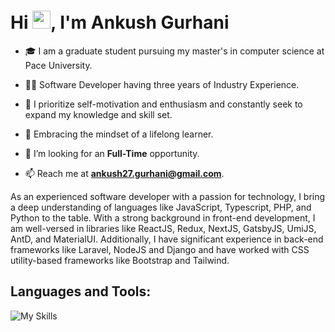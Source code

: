 <h1 align="left">Hi <img src="https://github.com/sciencepal/sciencepal/blob/master/assets/Hi.gif" width="29px">, I'm Ankush Gurhani</h1>

- 🎓 I am a graduate student pursuing my master's in computer science at Pace University.
  
- 👨‍💻 Software Developer having three years of Industry Experience.
  
- 🌟 I prioritize self-motivation and enthusiasm and constantly seek to expand my knowledge and skill set.
  
- 🌱 Embracing the mindset of a lifelong learner.
  
- 🤝 I’m looking for an **Full-Time** opportunity.
  
- 📫 Reach me at **ankush27.gurhani@gmail.com**.

As an experienced software developer with a passion for technology, I bring a deep understanding of languages like JavaScript, Typescript, PHP, and Python to the table. With a strong background in front-end development, I am well-versed in libraries like ReactJS, Redux, NextJS, GatsbyJS, UmiJS, AntD, and MaterialUI. Additionally, I have significant experience in back-end frameworks like Laravel, NodeJS and Django and have worked with CSS utility-based frameworks like Bootstrap and Tailwind.

<!-- <h2 align="left">Connect with me:</h2> -->

<!--   <p align="left"> -->
<!--   <a href="https://www.linkedin.com/in/mudra523"> -->
<!--     <img align="left" alt="MudraKoradia" width="22px" src="https://raw.githubusercontent.com/peterthehan/peterthehan/master/assets/linkedin.svg" /> -->
<!--   </a> -->
<!--   <a href="https://twitter.com/KoradiaMudra"> -->
<!--     <img align="left" alt="MudraKoradia" width="22px" src="https://raw.githubusercontent.com/peterthehan/peterthehan/master/assets/twitter.svg" /> -->
<!--   </a> -->
<!--   <a href=#"> -->
<!--     <img align="left" alt="MudraKoradia" width="22px" src="https://raw.githubusercontent.com/peterthehan/peterthehan/master/assets/discord.svg" /> -->
<!--   </a> -->
<!--   <a href="https://github.com/mudra523"> -->
<!--     <img align="left" alt="MudraKoradia" width="22px" src="https://raw.githubusercontent.com/peterthehan/peterthehan/master/assets/github.svg" /> -->
<!--   </a> -->
<!--     <img src="https://komarev.com/ghpvc/?username=mudra523&label=Profile%20views&color=0e75b6&style=flat" alt="mudrakoradia" /> -->
<!-- </p> -->

<h2 align="left">Languages and Tools:</h2>

![My Skills](https://skillicons.dev/icons?i=js,ts,git,html,css,sass,styledcomponents,bootstrap,tailwind,materialui,express,react,redux,next,gatsby,graphql,php,nodejs,laravel,mysql,mongodb,firebase,python,cpp,codepen,vscode,idea,aws,gcp,vercel,netlify,heroku,linux,bash)




